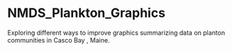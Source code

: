 # NMDS_Plankton_Graphics
Exploring different ways to improve graphics summarizing data on planton communities in Casco Bay , Maine.
